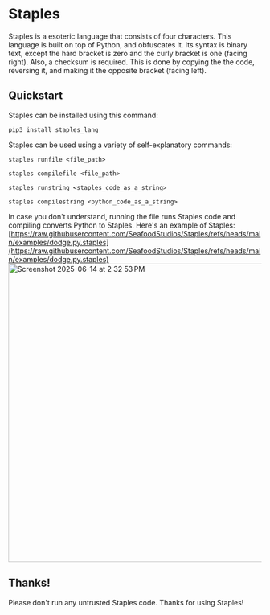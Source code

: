 # Staples
Staples is a esoteric language that consists of four characters. This language is built on top of Python, and obfuscates it. Its syntax is binary text, except the hard bracket is zero and the curly bracket is one (facing right). Also, a checksum is required. This is done by copying the the code, reversing it, and making it the opposite bracket (facing left).

## Quickstart
Staples can be installed using this command:
```
pip3 install staples_lang
```

Staples can be used using a variety of self-explanatory commands:
```
staples runfile <file_path>
```
```
staples compilefile <file_path>
```
```
staples runstring <staples_code_as_a_string>
```
```
staples compilestring <python_code_as_a_string>
```
In case you don't understand, running the file runs Staples code and compiling converts Python to Staples.
Here's an example of Staples: [https://raw.githubusercontent.com/SeafoodStudios/Staples/refs/heads/main/examples/dodge.py.staples](https://raw.githubusercontent.com/SeafoodStudios/Staples/refs/heads/main/examples/dodge.py.staples)
<img width="594" alt="Screenshot 2025-06-14 at 2 32 53 PM" src="https://github.com/user-attachments/assets/d06bf9ec-d659-4a68-a575-3fd1fb0f22b5" />


## Thanks!
Please don't run any untrusted Staples code. Thanks for using Staples!
